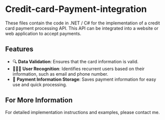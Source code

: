 # Credit-card-Payment-integration

These files contain the code in .NET / C# for the implementation of a credit card payment processing API. This API can be integrated into a website or web application to accept payments.

## Features

- 🔍 **Data Validation**: Ensures that the card information is valid.
- 🧑‍🤝‍🧑 **User Recognition**: Identifies recurrent users based on their information, such as email and phone number.
- 💾 **Payment Information Storage**: Saves payment information for easy use and quick processing.

## For More Information

For detailed implementation instructions and examples, please contact me.
